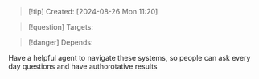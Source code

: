 
>[!tip] Created: [2024-08-26 Mon 11:20]

>[!question] Targets: 

>[!danger] Depends: 

Have a helpful agent to navigate these systems, so people can ask every day questions and have authorotative results